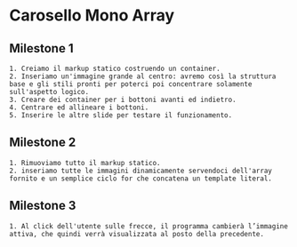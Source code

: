 # Carosello Mono Array

## Milestone 1
    1. Creiamo il markup statico costruendo un container.
    2. Inseriamo un'immagine grande al centro: avremo così la struttura base e gli stili pronti per poterci poi concentrare solamente sull'aspetto logico.
    3. Creare dei container per i bottoni avanti ed indietro.
    4. Centrare ed allineare i bottoni.
    5. Inserire le altre slide per testare il funzionamento.

## Milestone 2
    1. Rimuoviamo tutto il markup statico.
    2. inseriamo tutte le immagini dinamicamente servendoci dell'array fornito e un semplice ciclo for che concatena un template literal.

## Milestone 3
    1. Al click dell'utente sulle frecce, il programma cambierà l’immagine attiva, che quindi verrà visualizzata al posto della precedente.